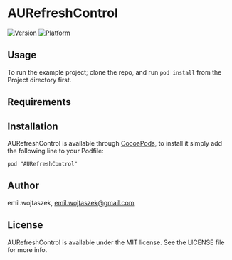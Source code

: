 # AURefreshControl

[![Version](http://cocoapod-badges.herokuapp.com/v/AURefreshControl/badge.png)](http://cocoadocs.org/docsets/AURefreshControl)
[![Platform](http://cocoapod-badges.herokuapp.com/p/AURefreshControl/badge.png)](http://cocoadocs.org/docsets/AURefreshControl)

## Usage

To run the example project; clone the repo, and run `pod install` from the Project directory first.

## Requirements

## Installation

AURefreshControl is available through [CocoaPods](http://cocoapods.org), to install
it simply add the following line to your Podfile:

    pod "AURefreshControl"

## Author

emil.wojtaszek, emil.wojtaszek@gmail.com

## License

AURefreshControl is available under the MIT license. See the LICENSE file for more info.

